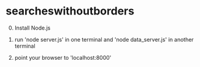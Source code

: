 # searcheswithoutborders

0) Install Node.js

1) run 'node server.js' in one terminal and 'node data_server.js' in another terminal

2) point your browser to 'localhost:8000'

